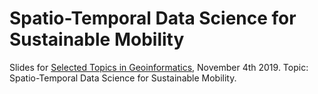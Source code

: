 # Spatio-Temporal Data Science for Sustainable Mobility
Slides for [Selected Topics in Geoinformatics](https://online.uni-salzburg.at/plus_online/wbLv.wbShowLVDetail?pStpSpNr=483088&pSpracheNr=2), November 4th 2019. Topic: Spatio-Temporal Data Science for Sustainable Mobility.
